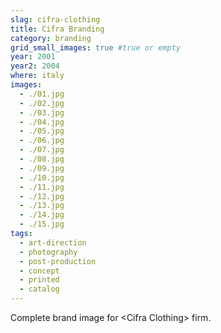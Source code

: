 ```yaml
---
slag: cifra-clothing
title: Cifra Branding
category: branding
grid_small_images: true #true or empty
year: 2001
year2: 2004
where: italy
images:
  - ./01.jpg
  - ./02.jpg
  - ./03.jpg
  - ./04.jpg
  - ./05.jpg
  - ./06.jpg
  - ./07.jpg
  - ./08.jpg
  - ./09.jpg
  - ./10.jpg
  - ./11.jpg
  - ./12.jpg
  - ./13.jpg
  - ./14.jpg
  - ./15.jpg
tags:
  - art-direction
  - photography
  - post-production
  - concept
  - printed
  - catalog
---
```


Complete brand image for &lt;Cifra Clothing&gt; firm.
